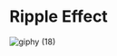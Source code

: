 # Ripple Effect 
![giphy (18)](https://github.com/Bahadir-Uysal/Theme-Clock/assets/149229956/3c35b46f-a882-41f3-9199-42aaf23624a8)
